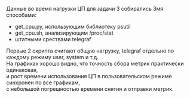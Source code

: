 Данные во время нагрузки ЦП для задачи 3 собирались 3мя способами:
* get_cpu.py, использующим библиотеку psutil  
* get_cpu.sh, анализирующим /proc/stat  
* штатными срествами telegraf  
  
Первые 2 скрипта считают общую нагрузку, telegraf отдельно по каждому режиму user, system и т.д.  
На графиках хорошо видно, что точность сбора метрик практически одинаковая,  
и рост времени использования ЦП в пользовательском режиме синхронен по все графикам,  
с небольшой погрешностью времени снятия и отправки метрик.
